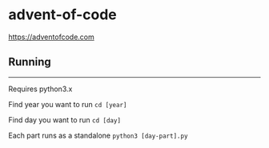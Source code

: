 # advent-of-code
https://adventofcode.com

## Running
--------
Requires python3.x

Find year you want to run
```cd [year]```

Find day you want to run
```cd [day]```

Each part runs as a standalone
```python3 [day-part].py```
